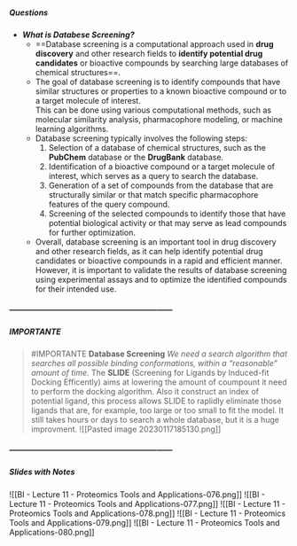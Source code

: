 ##### Questions
- ***What is Databese Screening?***
	- ==Database screening is a computational approach used in **drug discovery** and other research fields to **identify potential drug candidates** or bioactive compounds by searching large databases of chemical structures==.
	- The goal of database screening is to identify compounds that have similar structures or properties to a known bioactive compound or to a target molecule of interest. <br>This can be done using various computational methods, such as molecular similarity analysis, pharmacophore modeling, or machine learning algorithms.
	- Database screening typically involves the following steps:
	  1. Selection of a database of chemical structures, such as the **PubChem** database or the **DrugBank** database.
	  2. Identification of a bioactive compound or a target molecule of interest, which serves as a query to search the database.
	  3. Generation of a set of compounds from the database that are structurally similar or that match specific pharmacophore features of the query compound.
	  4. Screening of the selected compounds to identify those that have potential biological activity or that may serve as lead compounds for further optimization.
	- Overall, database screening is an important tool in drug discovery and other research fields, as it can help identify potential drug candidates or bioactive compounds in a rapid and efficient manner. <br>However, it is important to validate the results of database screening using experimental assays and to optimize the identified compounds for their intended use.

##### —————————————————————
##### IMPORTANTE

> #IMPORTANTE **Database Screening**
> *We need a search algorithm that searches all possible binding conformations, within a “reasonable” amount of time.*
> The **SLIDE** (Screening for Ligands by Induced-fit Docking Efficently) aims at lowering the amount of coumpount it need to perform the docking algorithm.
> Also it construct an index of potential ligand, this process allows SLIDE to raplidly eliminate those ligands that are, for example, too large or too small to fit the model.
> It still takes hours or days to search a whole database, but it is a huge improvment.
> ![[Pasted image 20230117185130.png]]


##### —————————————————————
##### Slides with Notes
![[BI - Lecture 11 - Proteomics Tools and Applications-076.png]] ![[BI - Lecture 11 - Proteomics Tools and Applications-077.png]] ![[BI - Lecture 11 - Proteomics Tools and Applications-078.png]] ![[BI - Lecture 11 - Proteomics Tools and Applications-079.png]] ![[BI - Lecture 11 - Proteomics Tools and Applications-080.png]]
